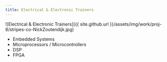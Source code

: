 ```yaml
---
title: Electrical & Electronic Trainers
---
```


![Electrical & Electronic Trainers]({{ site.github.url }}/assets/img/work/proj-8/stripes-co-NickZoutendijk.jpg)

* Embedded Systems
* Microprocessors / Microcontrollers
* DSP
* FPGA
